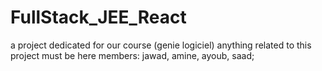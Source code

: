 # FullStack_JEE_React
a project dedicated for our course (genie logiciel)
anything related to this project must be here
members: jawad, amine, ayoub, saad;
